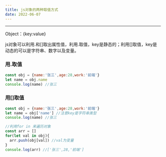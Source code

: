 ```yaml
---
title: js对象的两种取值方式
date: 2022-06-07
---
```

---
Object：{key:value}

js对象可以利用.和[]取出属性值，利用.取值，key是静态的；利用[]取值，key是动态的可以是字符串、数字以及变量。
### 用.取值
```js
const obj = {name:'张三',age:28,work:'前端'}
let name = obj.name
console.log(name) //张三
```
### 用[]取值
```js
const obj = {name:'张三',age:28,work:'前端'}
let name = obj['name'] //注意key是字符串类型
console.log(name) //张三

//利用for in 来遍历对象
const arr = []
for(let val in obj){
  arr.push(obj[val]) //val为变量
}
console.log(arr) //['张三',28,'前端']
```